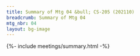 ```yaml
---
title: Summary of Mtg 04 &bull; CS-205 (202110)
breadcrumb: Summary of Mtg 04
mtg_nbr: 04
layout: bg-image
---
```


{%- include meetings/summary.html -%}
